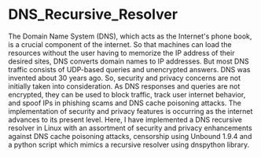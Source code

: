 # DNS_Recursive_Resolver
The Domain Name System (DNS), which acts as the Internet's phone book, is a crucial
component of the internet. So that machines can load the resources without the user having to
memorize the IP address of their desired sites, DNS converts domain names to IP addresses. But
most DNS traffic consists of UDP-based queries and unencrypted answers.
DNS was invented about 30 years ago. So, security and privacy concerns are not initially taken
into consideration. As DNS responses and queries are not encrypted, they can be used to block
traffic, track user internet behavior, and spoof IPs in phishing scams and DNS cache poisoning
attacks. The implementation of security and privacy features is occurring as the internet
advances to its present level.
Here, I have implemented a DNS recursive resolver in Linux with an assortment of security and
privacy enhancements against DNS cache poisoning attacks, censorship using Unbound 1.9.4
and a python script which mimics a recursive resolver using dnspython library.
